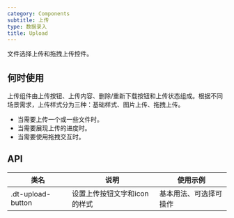 ```yaml
---
category: Components
subtitle: 上传
type: 数据录入
title: Upload
---
```


文件选择上传和拖拽上传控件。

## 何时使用

上传组件由上传按钮、上传内容、删除/重新下载按钮和上传状态组成。根据不同场景需求，上传样式分为三种：基础样式、图片上传、拖拽上传。
- 当需要上传一个或一些文件时。
- 当需要展现上传的进度时。
- 当需要使用拖拽交互时。

## API

|类名  |说明  |使用示例  |
|---------|---------|---------|
|.dt-upload-button  | 设置上传按钮文字和icon的样式  | 基本用法、可选择可操作 |